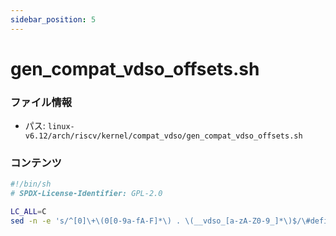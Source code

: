 ```yaml
---
sidebar_position: 5
---
```

# gen_compat_vdso_offsets.sh

### ファイル情報

- パス: `linux-v6.12/arch/riscv/kernel/compat_vdso/gen_compat_vdso_offsets.sh`

### コンテンツ

```sh
#!/bin/sh
# SPDX-License-Identifier: GPL-2.0

LC_ALL=C
sed -n -e 's/^[0]\+\(0[0-9a-fA-F]*\) . \(__vdso_[a-zA-Z0-9_]*\)$/\#define compat\2_offset\t0x\1/p'

```
